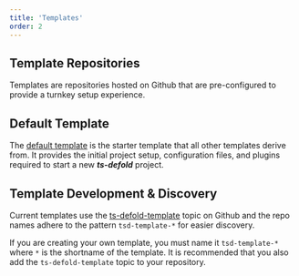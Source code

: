 ```yaml
---
title: 'Templates'
order: 2
---
```


## Template Repositories

Templates are repositories hosted on Github that are pre-configured to provide a 
turnkey setup experience.

## Default Template
The [default template](https://github.com/ts-defold/tsd-template) is the starter 
template that all other templates derive from. It provides the initial project setup, 
configuration files, and plugins required to start a new ***ts-defold*** project.

## Template Development & Discovery
Current templates use the [ts-defold-template](https://github.com/topics/ts-defold-template) 
topic on Github and the repo names adhere to the pattern `tsd-template-*` for easier 
discovery.

If you are creating your own template, you must name it `tsd-template-*` 
where `*` is the shortname of the template. It is recommended that you also add 
the `ts-defold-template` topic to your repository.

